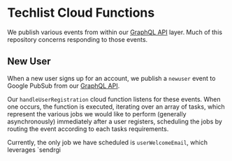 # Techlist Cloud Functions

We publish various events from within our [GraphQL API](https://github.com/codexstanford/techlist-graphql-service) layer. Much of this repository concerns responding to those events.

## New User

When a new user signs up for an account, we publish a `newuser` event to Google PubSub from our [GraphQL API](https://github.com/codexstanford/techlist-graphql-service).

Our `handleUserRegistration` cloud function listens for these events. When one occurs, the function is executed, iterating over an array of tasks, which represent the various jobs we would like to perform (generally asynchronously) immediately after a user registers, scheduling the jobs by routing the event according to each tasks requirements.

Currently, the only job we have scheduled is `userWelcomeEmail`, which leverages `sendrgi
